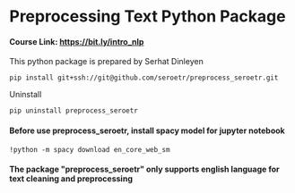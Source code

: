 # Preprocessing Text Python Package

#### Course Link: https://bit.ly/intro_nlp

This python package is prepared by Serhat Dinleyen

`pip install git+ssh://git@github.com/seroetr/preprocess_seroetr.git`

Uninstall

`pip uninstall preprocess_seroetr`

#### Before use preprocess_seroetr, install spacy model for jupyter notebook 
`!python -m spacy download en_core_web_sm` 

#### The package "preprocess_seroetr" only supports english language for text cleaning and preprocessing
